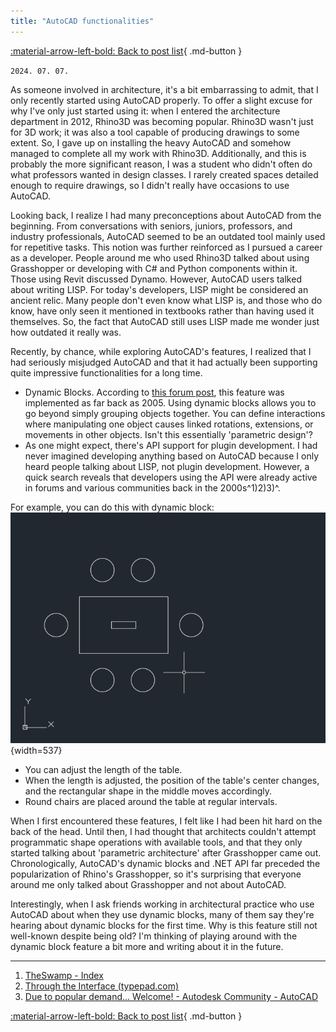 ```yaml
---
title: "AutoCAD functionalities"
---
```


[:material-arrow-left-bold: Back to post list](../index.md){ .md-button }

`2024. 07. 07.`

As someone involved in architecture, it's a bit embarrassing to admit, that I only recently started using AutoCAD properly. To offer a slight excuse for why I've only just started using it: when I entered the architecture department in 2012, Rhino3D was becoming popular. Rhino3D wasn't just for 3D work; it was also a tool capable of producing drawings to some extent. So, I gave up on installing the heavy AutoCAD and somehow managed to complete all my work with Rhino3D. Additionally, and this is probably the more significant reason, I was a student who didn't often do what professors wanted in design classes. I rarely created spaces detailed enough to require drawings, so I didn't really have occasions to use AutoCAD.

Looking back, I realize I had many preconceptions about AutoCAD from the beginning. From conversations with seniors, juniors, professors, and industry professionals, AutoCAD seemed to be an outdated tool mainly used for repetitive tasks. This notion was further reinforced as I pursued a career as a developer. People around me who used Rhino3D talked about using Grasshopper or developing with C# and Python components within it. Those using Revit discussed Dynamo. However, AutoCAD users talked about writing LISP. For today's developers, LISP might be considered an ancient relic. Many people don't even know what LISP is, and those who do know, have only seen it mentioned in textbooks rather than having used it themselves. So, the fact that AutoCAD still uses LISP made me wonder just how outdated it really was.

Recently, by chance, while exploring AutoCAD's features, I realized that I had seriously misjudged AutoCAD and that it had actually been supporting quite impressive functionalities for a long time.

- Dynamic Blocks. According to [this forum post](https://forums.autodesk.com/t5/dynamic-blocks-forum/welcome-to-the-autocad-dynamic-blocks-discussion-group/td-p/1375157), this feature was implemented as far back as 2005. Using dynamic blocks allows you to go beyond simply grouping objects together. You can define interactions where manipulating one object causes linked rotations, extensions, or movements in other objects. Isn't this essentially 'parametric design'?
- As one might expect, there's API support for plugin development. I had never imagined developing anything based on AutoCAD because I only heard people talking about LISP, not plugin development. However, a quick search reveals that developers using the API were already active in forums and various communities back in the 2000s^1)2)3)^.

For example, you can do this with dynamic block:
![pc-1](../../../../assets/tools-and-tales/thoughts/2024/dynamic-block-table.gif){width=537}

- You can adjust the length of the table.
- When the length is adjusted, the position of the table's center changes, and the rectangular shape in the middle moves accordingly.
- Round chairs are placed around the table at regular intervals.

When I first encountered these features, I felt like I had been hit hard on the back of the head. Until then, I had thought that architects couldn't attempt programmatic shape operations with available tools, and that they only started talking about 'parametric architecture' after Grasshopper came out. Chronologically, AutoCAD's dynamic blocks and .NET API far preceded the popularization of Rhino's Grasshopper, so it's surprising that everyone around me only talked about Grasshopper and not about AutoCAD.

Interestingly, when I ask friends working in architectural practice who use AutoCAD about when they use dynamic blocks, many of them say they're hearing about dynamic blocks for the first time. Why is this feature still not well-known despite being old? I'm thinking of playing around with the dynamic block feature a bit more and writing about it in the future.

-----
1) [TheSwamp - Index](https://www.theswamp.org/)  
2) [Through the Interface (typepad.com)](https://through-the-interface.typepad.com/)  
3) [Due to popular demand... Welcome! - Autodesk Community - AutoCAD](https://forums.autodesk.com/t5/net/due-to-popular-demand-welcome/td-p/1328700)  

[:material-arrow-left-bold: Back to post list](../index.md){ .md-button }